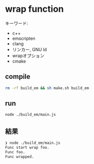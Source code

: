 # wrap function

キーワード:

- c++
- emscripten
- clang
- リンカー, GNU ld
- wrapオプション
- cmake

## compile

```bash
rm -rf build_em && sh make.sh build_em
```

## run

```bash
node ./build_em/main.js
```

## 結果

```bash
❯ node ./build_em/main.js
Func start wrap foo.
Func foo.
Func wrapped.
```
